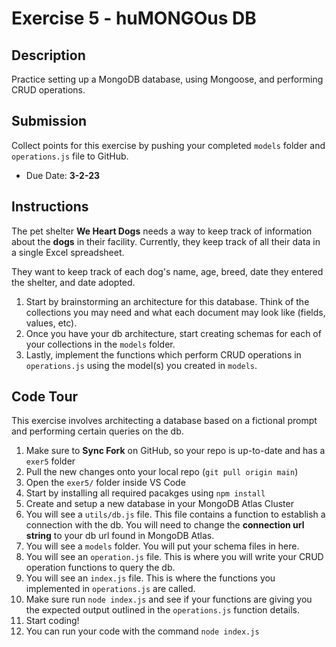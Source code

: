# Exercise 5 - huMONGOus DB

## Description
Practice setting up a MongoDB database, using Mongoose, and performing CRUD operations.

## Submission
Collect points for this exercise by pushing your completed `models` folder and `operations.js` file to GitHub.
- Due Date: **3-2-23**

## Instructions
The pet shelter **We Heart Dogs** needs a way to keep track of information about the **dogs** in their facility. Currently, they keep track of all their data in a single Excel spreadsheet. 

They want to keep track of each dog's name, age, breed, date they entered the shelter, and date adopted. 

1. Start by brainstorming an architecture for this database. Think of the collections you may need and what each document may look like (fields, values, etc). 
2. Once you have your db architecture, start creating schemas for each of your collections in the `models` folder. 
3. Lastly, implement the functions which perform CRUD operations in `operations.js` using the model(s) you created in `models`. 

## Code Tour
This exercise involves architecting a database based on a fictional prompt and performing certain queries on the db. 

1. Make sure to **Sync Fork** on GitHub, so your repo is up-to-date and has a `exer5` folder
2. Pull the new changes onto your local repo (`git pull origin main`)
3. Open the `exer5/` folder inside VS Code
4. Start by installing all required pacakges using `npm install`
5. Create and setup a new database in your MongoDB Atlas Cluster
6. You will see a `utils/db.js` file. This file contains a function to establish a connection with the db. You will need to change the **connection url string** to your db url found in MongoDB Atlas. 
7. You will see a `models` folder. You will put your schema files in here. 
8. You will see an `operation.js` file. This is where you will write your CRUD operation functions to query the db.
9. You will see an `index.js` file. This is where the functions you implemented in `operations.js` are called. 
10. Make sure run `node index.js` and see if your functions are giving you the expected output outlined in the `operations.js` function details. 
11. Start coding!
12. You can run your code with the command `node index.js`
